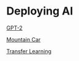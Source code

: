 # Deploying AI

[GPT-2](https://colab.research.google.com/drive/1FsCtOXqr3CmBQH_a4PIM4vBeBRJ28IwG?usp=sharing)

[Mountain Car](https://colab.research.google.com/drive/1lIYHYmkgockX4Vc1AU9wDHInT3a6c9k9?usp=sharing)

[Transfer Learning](https://colab.research.google.com/drive/10AVcf9S-qK0dOLvQUBHzBdfuO4J4mKOr?usp=sharing)
